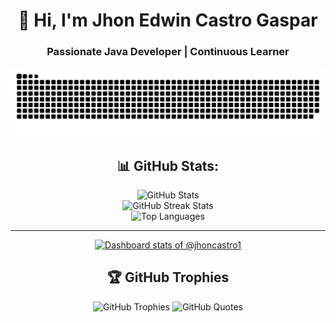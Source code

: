 <div align="center">
  <h1>👋 Hi, I'm Jhon Edwin Castro Gaspar</h1>
  <h3>Passionate Java Developer | Continuous Learner</h3>
  
<div align="center">
  <!-- Picture Tag for Theme Support -->
  <picture>
    <source media="(prefers-color-scheme: dark)" srcset="https://raw.githubusercontent.com/platane/snk/output/github-contribution-grid-snake-dark.svg" />
    <source media="(prefers-color-scheme: light)" srcset="https://raw.githubusercontent.com/platane/snk/output/github-contribution-grid-snake.svg" />
    <img alt="GitHub Contribution Snake" src="https://raw.githubusercontent.com/platane/snk/output/github-contribution-grid-snake.svg" />
  </picture>
</div>

  <!-- GitHub Stats Section -->
  <h2>📊 GitHub Stats:</h2>
  
  <!-- GitHub Stats Card -->
  <img src="https://github-readme-stats.vercel.app/api?username=jhoncastro1&theme=gruvbox&hide_border=false&include_all_commits=false&count_private=false" alt="GitHub Stats">
  <br>
  
  <!-- GitHub Streak Stats -->
  <img src="https://github-readme-streak-stats.herokuapp.com/?user=jhoncastro1&theme=gruvbox&hide_border=false" alt="GitHub Streak Stats">
  <br>
  
  <!-- Top Languages Card -->
  <img src="https://github-readme-stats.vercel.app/api/top-langs/?username=jhoncastro1&theme=gruvbox&hide_border=false&include_all_commits=false&count_private=false&layout=compact" alt="Top Languages">

  <hr>
  <a href="https://next.ossinsight.io/widgets/official/compose-user-dashboard-stats?user_id=119435307" target="_blank" style="display: block" align="center">
        <picture>
          <source media="(prefers-color-scheme: dark)" srcset="https://next.ossinsight.io/widgets/official/compose-user-dashboard-stats/thumbnail.png?user_id=119435307&image_size=auto&color_scheme=dark" width="771" height="auto">
          <img alt="Dashboard stats of @jhoncastro1" src="https://next.ossinsight.io/widgets/official/compose-user-dashboard-stats/thumbnail.png?user_id=119435307&image_size=auto&color_scheme=light" width="771" height="auto">
        </picture>
      </a>

  <!-- GitHub Trophies -->
  <h2>🏆 GitHub Trophies</h2>
  <img src="https://github-profile-trophy.vercel.app/?username=jhoncastro1&theme=radical&no-frame=false&no-bg=true&margin-w=4" alt="GitHub Trophies">

  <!-- GitHub Quotes -->
  <img src="https://quotes-github-readme.vercel.app/api?type=horizontal&theme=radical" alt="GitHub Quotes">
</div>

